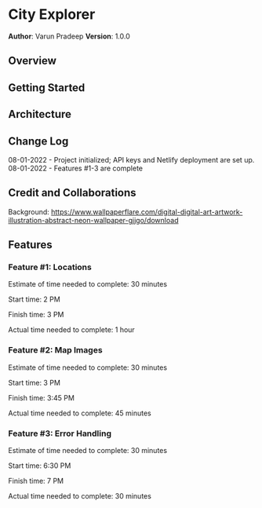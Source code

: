 # City Explorer

**Author**: Varun Pradeep
**Version**: 1.0.0

## Overview
<!-- Provide a high level overview of what this application is and why you are building it, beyond the fact that it's an assignment for this class. (i.e. What's your problem domain?) -->

## Getting Started
<!-- What are the steps that a user must take in order to build this app on their own machine and get it running? -->

## Architecture
<!-- Provide a detailed description of the application design. What technologies (languages, libraries, etc) you're using, and any other relevant design information. -->

## Change Log

08-01-2022 - Project initialized; API keys and Netlify deployment are set up.
08-01-2022 - Features #1-3 are complete

## Credit and Collaborations
Background: <https://www.wallpaperflare.com/digital-digital-art-artwork-illustration-abstract-neon-wallpaper-gjjgo/download>

## Features

### Feature #1: Locations

Estimate of time needed to complete: 30 minutes

Start time: 2 PM

Finish time: 3 PM

Actual time needed to complete: 1 hour

### Feature #2: Map Images

Estimate of time needed to complete: 30 minutes

Start time: 3 PM

Finish time: 3:45 PM

Actual time needed to complete: 45 minutes

### Feature #3: Error Handling

Estimate of time needed to complete: 30 minutes

Start time: 6:30 PM

Finish time: 7 PM

Actual time needed to complete: 30 minutes
